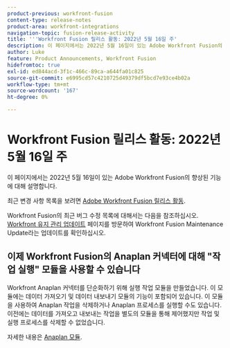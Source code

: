 ```yaml
---
product-previous: workfront-fusion
content-type: release-notes
product-area: workfront-integrations
navigation-topic: fusion-release-activity
title: '''Workfront Fusion 릴리스 활동: 2022년 5월 16일 주'
description: 이 페이지에서는 2022년 5월 16일이 있는 Adobe Workfront Fusion의 향상된 기능에 대해 설명합니다.
author: Luke
feature: Product Announcements, Workfront Fusion
hidefromtoc: true
exl-id: ed844acd-3f1c-466c-89ca-a644fa01c825
source-git-commit: e6995cd57c4210725d49379df5bcd7e93ce4b02a
workflow-type: tm+mt
source-wordcount: '167'
ht-degree: 0%

---
```


# Workfront Fusion 릴리스 활동: 2022년 5월 16일 주

이 페이지에서는 2022년 5월 16일이 있는 Adobe Workfront Fusion의 향상된 기능에 대해 설명합니다.

최근 변경 사항 목록을 보려면 [Adobe Workfront Fusion 릴리스 활동](../../../product-announcements/product-releases/fusion-release-activity/fusion-release-activity.md).

Workfront Fusion의 최근 버그 수정 목록에 대해서는 다음을 참조하십시오. [Workfront 유지 관리 업데이트](https://experienceleague.adobe.com/docs/workfront-known-issues/releases/current-updates.html) 페이지를 방문하여 Workfront Fusion Maintenance Update라는 업데이트를 확인하십시오.


## 이제 Workfront Fusion의 Anaplan 커넥터에 대해 &quot;작업 실행&quot; 모듈을 사용할 수 있습니다

Workfront Anaplan 커넥터를 단순화하기 위해 실행 작업 모듈을 만들었습니다. 이 모듈에는 데이터 가져오기 및 데이터 내보내기 모듈의 기능이 포함되어 있습니다. 이 모듈을 사용하여 Anaplan 작업을 삭제하거나 Anaplan 프로세스를 실행할 수도 있습니다.
이전에는 데이터를 가져오고 내보내는 작업을 별도의 모듈을 통해 제어했지만 작업 및 실행 프로세스를 삭제할 수 없었습니다.

자세한 내용은 [Anaplan 모듈](../../../workfront-fusion/apps-and-their-modules/anaplan-modules.md).
